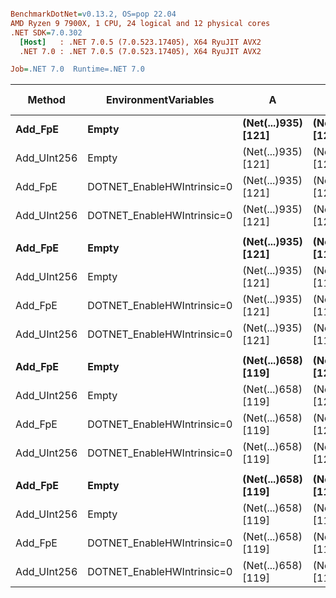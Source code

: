 ``` ini

BenchmarkDotNet=v0.13.2, OS=pop 22.04
AMD Ryzen 9 7900X, 1 CPU, 24 logical and 12 physical cores
.NET SDK=7.0.302
  [Host]   : .NET 7.0.5 (7.0.523.17405), X64 RyuJIT AVX2
  .NET 7.0 : .NET 7.0.5 (7.0.523.17405), X64 RyuJIT AVX2

Job=.NET 7.0  Runtime=.NET 7.0  

```
|      Method |       EnvironmentVariables |                   A |                   B |      Mean |     Error |    StdDev | Ratio | RatioSD | Allocated | Alloc Ratio |
|------------ |--------------------------- |-------------------- |-------------------- |----------:|----------:|----------:|------:|--------:|----------:|------------:|
|     **Add_FpE** |                      **Empty** | **(Net(...)935) [121]** | **(Net(...)935) [121]** |  **5.484 ns** | **0.0348 ns** | **0.0309 ns** |  **1.00** |    **0.00** |         **-** |          **NA** |
| Add_UInt256 |                      Empty | (Net(...)935) [121] | (Net(...)935) [121] | 56.569 ns | 0.2496 ns | 0.2212 ns | 10.32 |    0.06 |         - |          NA |
|     Add_FpE | DOTNET_EnableHWIntrinsic=0 | (Net(...)935) [121] | (Net(...)935) [121] |  8.813 ns | 0.0531 ns | 0.0497 ns |  1.61 |    0.01 |         - |          NA |
| Add_UInt256 | DOTNET_EnableHWIntrinsic=0 | (Net(...)935) [121] | (Net(...)935) [121] | 75.437 ns | 0.7964 ns | 0.7450 ns | 13.77 |    0.14 |         - |          NA |
|             |                            |                     |                     |           |           |           |       |         |           |             |
|     **Add_FpE** |                      **Empty** | **(Net(...)935) [121]** | **(Net(...)658) [119]** |  **5.464 ns** | **0.0346 ns** | **0.0307 ns** |  **1.00** |    **0.00** |         **-** |          **NA** |
| Add_UInt256 |                      Empty | (Net(...)935) [121] | (Net(...)658) [119] | 56.174 ns | 0.3372 ns | 0.3154 ns | 10.28 |    0.07 |         - |          NA |
|     Add_FpE | DOTNET_EnableHWIntrinsic=0 | (Net(...)935) [121] | (Net(...)658) [119] |  8.920 ns | 0.0535 ns | 0.0500 ns |  1.63 |    0.01 |         - |          NA |
| Add_UInt256 | DOTNET_EnableHWIntrinsic=0 | (Net(...)935) [121] | (Net(...)658) [119] | 76.863 ns | 0.2359 ns | 0.2091 ns | 14.07 |    0.08 |         - |          NA |
|             |                            |                     |                     |           |           |           |       |         |           |             |
|     **Add_FpE** |                      **Empty** | **(Net(...)658) [119]** | **(Net(...)935) [121]** |  **5.348 ns** | **0.0413 ns** | **0.0366 ns** |  **1.00** |    **0.00** |         **-** |          **NA** |
| Add_UInt256 |                      Empty | (Net(...)658) [119] | (Net(...)935) [121] | 56.101 ns | 0.4494 ns | 0.4203 ns | 10.49 |    0.13 |         - |          NA |
|     Add_FpE | DOTNET_EnableHWIntrinsic=0 | (Net(...)658) [119] | (Net(...)935) [121] |  8.858 ns | 0.0380 ns | 0.0356 ns |  1.66 |    0.01 |         - |          NA |
| Add_UInt256 | DOTNET_EnableHWIntrinsic=0 | (Net(...)658) [119] | (Net(...)935) [121] | 75.097 ns | 0.1854 ns | 0.1644 ns | 14.04 |    0.10 |         - |          NA |
|             |                            |                     |                     |           |           |           |       |         |           |             |
|     **Add_FpE** |                      **Empty** | **(Net(...)658) [119]** | **(Net(...)658) [119]** |  **5.062 ns** | **0.0777 ns** | **0.0727 ns** |  **1.00** |    **0.00** |         **-** |          **NA** |
| Add_UInt256 |                      Empty | (Net(...)658) [119] | (Net(...)658) [119] | 23.274 ns | 0.0815 ns | 0.0763 ns |  4.60 |    0.08 |         - |          NA |
|     Add_FpE | DOTNET_EnableHWIntrinsic=0 | (Net(...)658) [119] | (Net(...)658) [119] |  8.804 ns | 0.0657 ns | 0.0582 ns |  1.74 |    0.03 |         - |          NA |
| Add_UInt256 | DOTNET_EnableHWIntrinsic=0 | (Net(...)658) [119] | (Net(...)658) [119] |  9.067 ns | 0.0289 ns | 0.0271 ns |  1.79 |    0.03 |         - |          NA |
